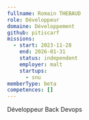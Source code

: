 ```yaml
---
fullname: Romain THEBAUD
role: Développeur
domaine: Développement
github: pitiscarf
missions:
  - start: 2023-11-28
    end: 2026-01-31
    status: independent
    employer: malt
    startups:
      - snu
memberType: beta
competences: []
---
```

Développeur Back  Devops